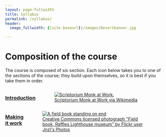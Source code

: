 ```yaml
---
layout: page-fullwidth
title: Syllabus
permalink: /syllabus/
header:
  image_fullwidth: {{site.baseurl}}/images/Desertbanner.jpg

---
```


# Composition of the course

The course is composed of six section.  Each icon below takes you to one of the sections of the course; they build upon themselves, so it is best if you take them in order.

<div class="row">
    <div class="small-6 columns">
        <a href="/Chapter1"><h3>Introduction</h3></a>
        <figure>
            <a href="/Chapter1">
            <img src="{{site.baseurl}}/images/Koala.jpg" alt="Scriptorium Monk at Work." />
            </a>
            <figcaption><a href="https://commons.wikimedia.org/wiki/File:Scriptorium-monk-at-work.jpg" target="_blank">Scriptorium Monk at Work via Wikimedia</a></figcaption>
        </figure>
    </div>
    <div class="small-6 columns">
        <a href="/Chapter2"><h3>Making it work</h3></a>
        <figure>
            <a href="/Chapter2">
            <img src="{{site.baseurl}}/images/Penguins.jpg" alt="A field book standing on end"  />
            </a>
            <figcaption><a href="https://flic.kr/p/oKG72Y" target="_blank">Creative Commons licensed photograph "Field book, Raffles Lighthouse museum" by Flickr user Jnzl's Photos</a></figcaption>
        </figure>
    </div>
</div>

